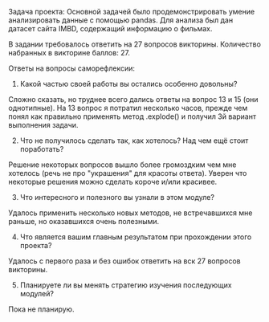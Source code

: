 Задача проекта:
  Основной задачей было продемонстрировать умение анализировать данные с помощью pandas.
  Для анализа был дан датасет сайта IMBD, содержащий информацию о фильмах.

  В задании требовалось ответить на 27 вопросов викторины.
  Количество набранных в викторине баллов: 27.

Ответы на вопросы саморефлексии:

1. Какой частью своей работы вы остались особенно довольны?

  Сложно сказать, но труднее всего дались ответы на вопрос 13 и 15 (они однотипные). 
  На 13 вопрос я потратил несколько часов, прежде чем понял как правильно применять метод .explode() и получил 3й вариант выполнения задачи.

2. Что не получилось сделать так, как хотелось? Над чем ещё стоит поработать?

  Решение некоторых вопросов вышло более громоздким чем мне хотелось (речь не про "украшения" для красоты ответа).
Уверен что некоторые решения можно сделать короче и/или красивее.

3. Что интересного и полезного вы узнали в этом модуле?

  Удалось применить несколько новых методов, не встречавшихся мне раньше, но оказавшихся очень полезными.

4. Что является вашим главным результатом при прохождении этого проекта?

  Удалось с первого раза и без ошибок ответить на вск 27 вопросов викторины.

5. Планируете ли вы менять стратегию изучения последующих модулей?

  Пока не планирую.
